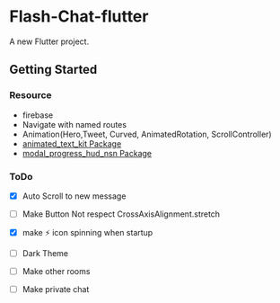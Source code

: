 # Flash-Chat-flutter

A new Flutter project.

## Getting Started
### Resource
- firebase
- Navigate with named routes
- Animation(Hero,Tweet, Curved, AnimatedRotation, ScrollController)
- [animated_text_kit Package](https://pub.dev/packages/animated_text_kit)
- [modal_progress_hud_nsn Package](https://pub.dev/packages/modal_progress_hud_nsn)
### ToDo
- [x] Auto Scroll to new message
- [ ] Make Button Not respect CrossAxisAlignment.stretch
- [x] make ⚡ icon spinning when startup
- [ ] Dark Theme
- [ ] Make other rooms
- [ ] Make private chat

